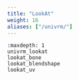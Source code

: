 ```yaml
---
title: "LookAt"
weight: 16
aliases: ["/univrm/"]
---
```


```{toctree}
:maxdepth: 1
univrm_lookat
lookat_bone
lookat_blendshape
lookat_uv
```
